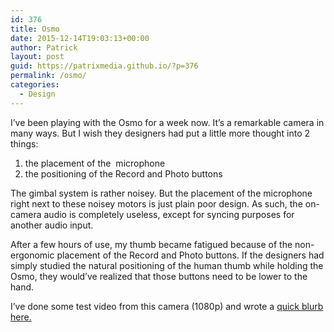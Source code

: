 ```yaml
---
id: 376
title: Osmo
date: 2015-12-14T19:03:13+00:00
author: Patrick
layout: post
guid: https://patrixmedia.github.io/?p=376
permalink: /osmo/
categories:
  - Design
---
```

I&#8217;ve been playing with the Osmo for a week now. It&#8217;s a remarkable camera in many ways. But I wish they designers had put a little more thought into 2 things:

  1. the placement of the  microphone
  2. the positioning of the Record and Photo buttons

The gimbal system is rather noisey. But the placement of the microphone right next to these noisey motors is just plain poor design. As such, the on-camera audio is completely useless, except for syncing purposes for another audio input.

After a few hours of use, my thumb became fatigued because of the non-ergonomic placement of the Record and Photo buttons. If the designers had simply studied the natural positioning of the human thumb while holding the Osmo, they would&#8217;ve realized that those buttons need to be lower to the hand.

I&#8217;ve done some test video from this camera (1080p) and wrote a <a href="https://patrixmedia.github.io/osmo-field-test/" target="_blank">quick blurb here.</a>